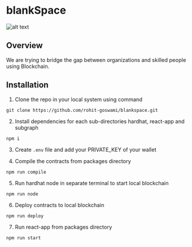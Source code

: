 # blankSpace

![alt text](https://github.com/rohit-goswami/blankspace/blob/main/packages/react-app/public/Banner.svg?raw=true)

## Overview

We are trying to bridge the gap between organizations and skilled people using Blockchain. 


## Installation


1. Clone the repo in your local system using command
```
git clone https://github.com/rohit-goswami/blankspace.git
```
2. Install dependencies for each sub-directories hardhat, react-app and subgraph

```
npm i
```
3. Create `.env` file and add your PRIVATE_KEY of your wallet

4. Compile the contracts from packages directory
```
npm run compile
```
5. Run hardhat node in separate terminal to start local blockchain
```
npm run node
```
6. Deploy contracts to local blockchain
```
npm run deploy
```
7. Run react-app from packages directory
```
npm run start
```